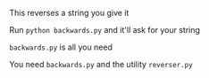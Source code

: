 This reverses a string you give it

Run `python backwards.py` and it'll ask for your string

<!-- For merge conflict, two versions -->
`backwards.py` is all you need

You need `backwards.py` and the utility `reverser.py`
